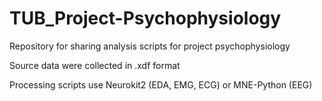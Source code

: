 # TUB_Project-Psychophysiology
Repository for sharing analysis scripts for project psychophysiology 

Source data were collected in .xdf format 

Processing scripts use Neurokit2 (EDA, EMG, ECG) or MNE-Python (EEG) 
